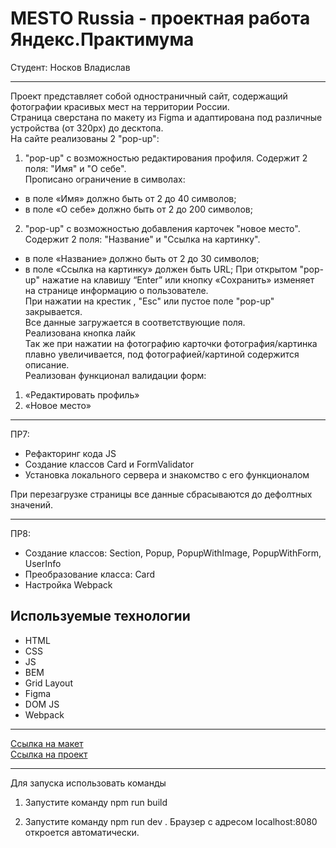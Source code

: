 # MESTO Russia - проектная работа Яндекс.Практимума 
Cтудент: Носков Владислав

____________________________________________________________________________

Проект представляет собой одностраничный сайт, содержащий фотографии красивых мест на территории России. <br/>
Страница сверстана по макету из Figma и адаптирована под различные устройства (от 320px) до десктопа.<br/>
На сайте реализованы 2 "pop-up":<br/>
1) "pop-up" с возможностью редактирования профиля. Содержит 2 поля: "Имя" и "О себе". <br/>
Прописано ограничение в символах:<br/>
* в поле «Имя» должно быть от 2 до 40 символов;
* в поле «О себе» должно быть от 2 до 200 символов;
2) "pop-up" с возможностью добавления карточек "новое место". Содержит 2 поля: "Название" и "Ссылка на картинку".<br/>
* в поле «Название» должно быть от 2 до 30 символов;
* в поле «Ссылка на картинку» должен быть URL;
При открытом "pop-up" нажатие на клавишу “Enter” или кнопку «Сохранить» изменяет на странице информацию
о пользователе.<br/>
При нажатии на крестик , "Esc" или пустое поле "pop-up" закрывается.<br/>
Все данные загружается в соответствующие поля.<br/>
Реализована кнопка лайк<br/>
Так же при нажатии на фотографию карточки фотография/картинка плавно увеличивается, под фотографией/картиной содержится описание.<br/>
Реализован функционал валидации форм:<br/>
1) «Редактировать профиль»<br/>
2) «Новое место»<br/>
____________________________________________________________________________
ПР7:
* Рефакторинг кода JS
* Создание классов Card и FormValidator
* Установка локального сервера и знакомство с его функционалом

При перезагрузке страницы все данные сбрасываются до дефолтных значений.<br/>
____________________________________________________________________________
ПР8:
* Создание классов: Section, Popup, PopupWithImage, PopupWithForm, UserInfo
* Преобразование класса: Card
* Настройка Webpack

## Используемые технологии
* HTML
* CSS
* JS
* BEM
* Grid Layout
* Figma
* DOM JS
* Webpack

____________________________________________________________________________

[Ссылка на макет](https://www.figma.com/file/kRVLKwYG3d1HGLvh7JFWRT/JavaScript.-Sprint-6?node-id=0%3A1)
<br />
[Ссылка на проект](https://noskovvladislav.github.io/mesto/index.html)

____________________________________________________________________________


Для запуска использовать команды

1) Запустите команду npm run build

2) Запустите команду npm run dev . Браузер с адресом localhost:8080 откроется автоматически.






